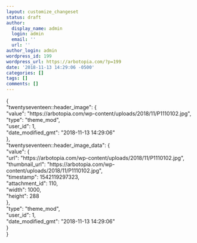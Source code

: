 ```yaml
---
layout: customize_changeset
status: draft
author:
  display_name: admin
  login: admin
  email: ''
  url: ''
author_login: admin
wordpress_id: 199
wordpress_url: https://arbotopia.com/?p=199
date: '2018-11-13 14:29:06 -0500'
categories: []
tags: []
comments: []
---
```

<p>{<br />
    "twentyseventeen::header_image": {<br />
        "value": "https://arbotopia.com/wp-content/uploads/2018/11/P1110102.jpg",<br />
        "type": "theme_mod",<br />
        "user_id": 1,<br />
        "date_modified_gmt": "2018-11-13 14:29:06"<br />
    },<br />
    "twentyseventeen::header_image_data": {<br />
        "value": {<br />
            "url": "https://arbotopia.com/wp-content/uploads/2018/11/P1110102.jpg",<br />
            "thumbnail_url": "https://arbotopia.com/wp-content/uploads/2018/11/P1110102.jpg",<br />
            "timestamp": 1542119297323,<br />
            "attachment_id": 110,<br />
            "width": 1000,<br />
            "height": 288<br />
        },<br />
        "type": "theme_mod",<br />
        "user_id": 1,<br />
        "date_modified_gmt": "2018-11-13 14:29:06"<br />
    }<br />
}</p>
